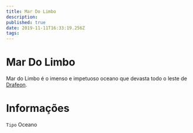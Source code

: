```yaml
---
title: Mar Do Limbo
description: 
published: true
date: 2019-11-11T16:33:19.256Z
tags: 
---
```


<!-- SUBTITLE: Visão geral sobre Mar Do Limbo -->

# Mar Do Limbo
Mar do Limbo é o imenso e impetuoso oceano que devasta todo o leste de [Drafeon](/lugares/plano-material/drafeon#drafeon).

# Informações
`Tipo` Oceano

